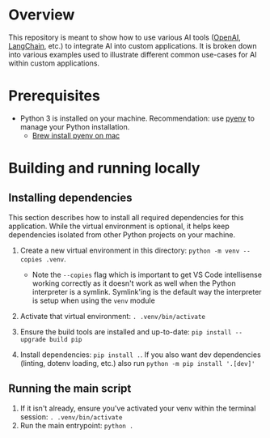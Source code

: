 # Overview

This repository is meant to show how to use various AI tools ([OpenAI](https://openai.com/), [LangChain](https://python.langchain.com/docs/get_started/introduction.html), etc.) to integrate AI into custom applications. It is broken down into various examples used to illustrate different common use-cases for AI within custom applications.

# Prerequisites

- Python 3 is installed on your machine. Recommendation: use [pyenv](https://github.com/pyenv/pyenv) to manage your Python installation.
  - [Brew install pyenv on mac](https://github.com/pyenv/pyenv#homebrew-in-macos)

# Building and running locally

## Installing dependencies

This section describes how to install all required dependencies for this application. While the virtual environment is optional, it helps keep dependencies isolated from other Python projects on your machine.

1. Create a new virtual environment in this directory: `python -m venv --copies .venv`.

   - Note the `--copies` flag
     which is important to get VS Code intellisense working correctly as it doesn't work as well when the Python interpreter is a symlink. Symlink'ing is the default way the interpreter is setup when using the `venv` module

2. Activate that virtual environment: `. .venv/bin/activate`
3. Ensure the build tools are installed and up-to-date: `pip install --upgrade build pip`
4. Install dependencies: `pip install .`. If you also want dev dependencies (linting, dotenv loading, etc.) also run `python -m pip install '.[dev]'`

## Running the main script

1. If it isn't already, ensure you've activated your venv within the terminal session: `. .venv/bin/activate`
2. Run the main entrypoint: `python .`
